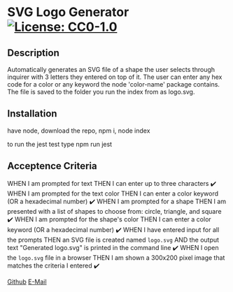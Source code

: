 # SVG Logo Generator       [![License: CC0-1.0](https://licensebuttons.net/l/zero/1.0/80x15.png)](http://creativecommons.org/publicdomain/zero/1.0/)

## Description

Automatically generates an SVG file of a shape the user selects through inquirer with 3 letters they entered on top of it. The user can enter any hex code for a color or any keyword the node 'color-name' package contains. The file is saved to the folder you run the index from as logo.svg.

## Installation

have node, download the repo, npm i, node index

to run the jest test type npm run jest

## Acceptence Criteria

WHEN I am prompted for text
THEN I can enter up to three characters
✔️
WHEN I am prompted for the text color
THEN I can enter a color keyword (OR a hexadecimal number)
✔️
WHEN I am prompted for a shape
THEN I am presented with a list of shapes to choose from: circle, triangle, and square
✔️
WHEN I am prompted for the shape's color
THEN I can enter a color keyword (OR a hexadecimal number)
✔️
WHEN I have entered input for all the prompts
THEN an SVG file is created named `logo.svg`
AND the output text "Generated logo.svg" is printed in the command line
✔️
WHEN I open the `logo.svg` file in a browser
THEN I am shown a 300x200 pixel image that matches the criteria I entered
✔️

[Github](https://github.com/LaurenWollaston)
[E-Mail](mailto:laurenofw@gmail.com)
